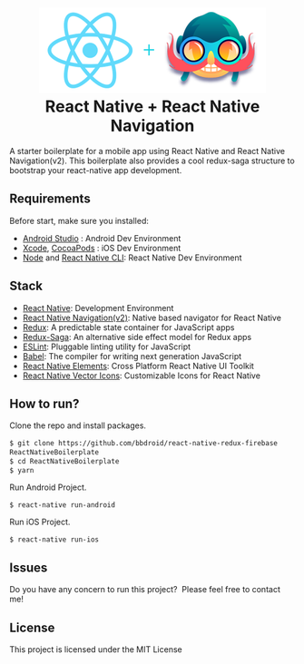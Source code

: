 <h1 align="center">
  <img src="logo.png"/><br>
  React Native + React Native Navigation
</h1>

A starter boilerplate for a mobile app using React Native and React Native Navigation(v2). This boilerplate also provides a cool redux-saga structure to bootstrap your react-native app development.

## Requirements
Before start, make sure you installed:
- [Android Studio](https://developer.android.com/studio/index.html) : Android Dev Environment
- [Xcode](https://developer.apple.com/xcode/), [CocoaPods](https://cocoapods.org/) : iOS Dev Environment
- [Node](https://nodejs.org) and [React Native CLI](http://facebook.github.io/react-native/docs/getting-started.html): React Native Dev Environment

## Stack
- [React Native](https://facebook.github.io/react-native/): Development Environment
- [React Native Navigation(v2)](https://github.com/wix/react-native-navigation): Native based navigator for React Native
- [Redux](http://redux.js.org/): A predictable state container for JavaScript apps
- [Redux-Saga](https://redux-saga.js.org/docs/api/): An alternative side effect model for Redux apps
- [ESLint](https://eslint.org/): Pluggable linting utility for JavaScript
- [Babel](http://babeljs.io/): The compiler for writing next generation JavaScript
- [React Native Elements](https://react-native-training.github.io/react-native-elements/): Cross Platform React Native UI Toolkit
- [React Native Vector Icons](https://oblador.github.io/react-native-vector-icons/): Customizable Icons for React Native

## How to run?

Clone the repo and install packages.
```shell
$ git clone https://github.com/bbdroid/react-native-redux-firebase ReactNativeBoilerplate
$ cd ReactNativeBoilerplate
$ yarn
```

Run Android Project.
```shell
$ react-native run-android
```

Run iOS Project.
```shell
$ react-native run-ios
```

## Issues

Do you have any concern to run this project?&nbsp;&nbsp;Please feel free to contact me!

## License

This project is licensed under the MIT License
